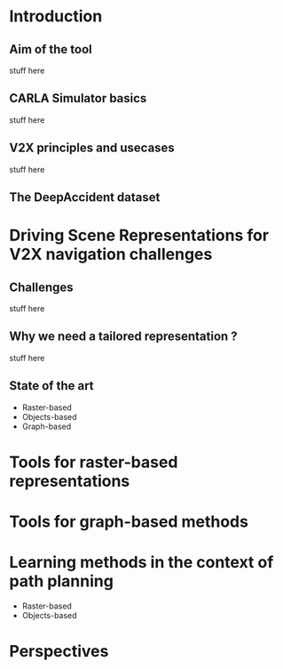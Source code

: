 # Introduction
## Aim of the tool 
  stuff here
  
## CARLA Simulator basics
  stuff here
  
## V2X principles and usecases
  stuff here
  
## The DeepAccident dataset

# Driving Scene Representations for V2X navigation challenges
## Challenges
  stuff here

## Why we need a tailored representation ?
  stuff here

## State of the art
  - Raster-based
  - Objects-based
  - Graph-based 

# Tools for raster-based representations

# Tools for graph-based methods

# Learning methods in the context of path planning 
- Raster-based
- Objects-based

# Perspectives
  


